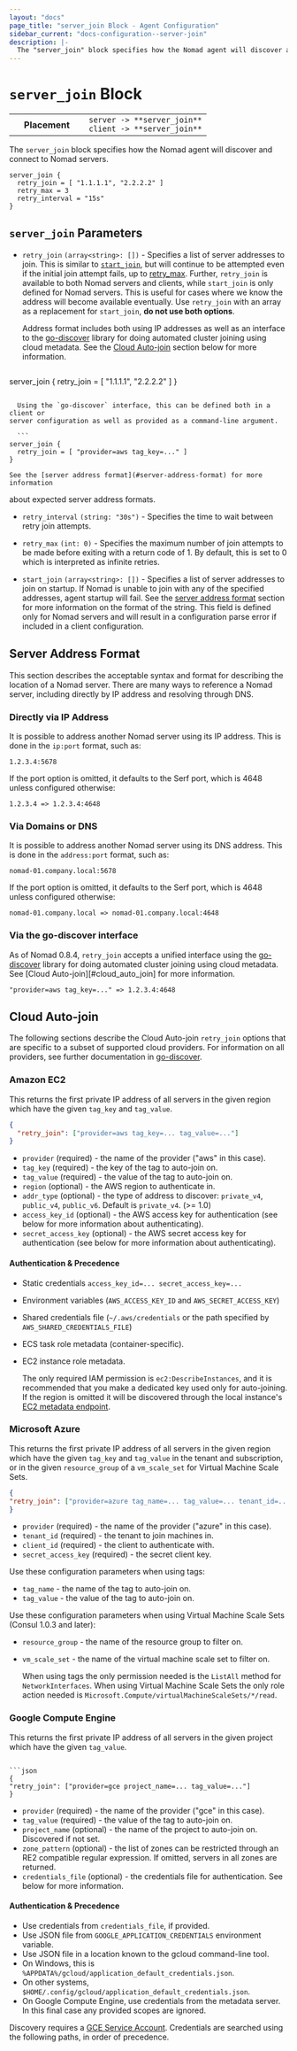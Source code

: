 ```yaml
---
layout: "docs"
page_title: "server_join Block - Agent Configuration"
sidebar_current: "docs-configuration--server-join"
description: |-
  The "server_join" block specifies how the Nomad agent will discover and connect to Nomad servers.
---
```


# `server_join` Block

<table class="table table-bordered table-striped">
  <tr>
    <th width="120">Placement</th>
    <td>
      <code>server -> **server_join**</code>
      <br>
      <code>client -> **server_join**</code>
    </td>
  </tr>
</table>

The `server_join` block specifies how the Nomad agent will discover and connect
to Nomad servers.

```hcl
server_join {
  retry_join = [ "1.1.1.1", "2.2.2.2" ]
  retry_max = 3
  retry_interval = "15s"
}
```

## `server_join` Parameters

-   `retry_join` `(array<string>: [])` - Specifies a list of server addresses to
  join. This is similar to [`start_join`](#start_join), but will continue to
  be attempted even if the initial join attempt fails, up to
  [retry_max](#retry_max). Further, `retry_join` is available to
  both Nomad servers and clients, while `start_join` is only defined for Nomad
  servers.  This is useful for cases where we know the address will become
  available eventually.  Use `retry_join` with an array as a replacement for
  `start_join`, **do not use both options**.

    Address format includes both using IP addresses as well as an interface to the
  [go-discover](https://github.com/hashicorp/go-discover) library for doing
  automated cluster joining using cloud metadata. See the [Cloud Auto-join](#cloud-auto-join) 
  section below for more information.

    ```
  server_join {
    retry_join = [ "1.1.1.1", "2.2.2.2" ]
  }
  ```

    Using the `go-discover` interface, this can be defined both in a client or
  server configuration as well as provided as a command-line argument.

    ```
  server_join {
    retry_join = [ "provider=aws tag_key=..." ]
  }
  ```

    See the [server address format](#server-address-format) for more information
  about expected server address formats.

- `retry_interval` `(string: "30s")` - Specifies the time to wait between retry
  join attempts.

- `retry_max` `(int: 0)` - Specifies the maximum number of join attempts to be
  made before exiting with a return code of 1. By default, this is set to 0
  which is interpreted as infinite retries.

- `start_join` `(array<string>: [])` - Specifies a list of server addresses to
  join on startup. If Nomad is unable to join with any of the specified
  addresses, agent startup will fail. See the
  [server address format](#server-address-format) section for more information
  on the format of the string. This field is defined only for Nomad servers and
  will result in a configuration parse error if included in a client
  configuration.

## Server Address Format

This section describes the acceptable syntax and format for describing the
location of a Nomad server. There are many ways to reference a Nomad server,
including directly by IP address and resolving through DNS.

### Directly via IP Address

It is possible to address another Nomad server using its IP address. This is
done in the `ip:port` format, such as:

```
1.2.3.4:5678
```

If the port option is omitted, it defaults to the Serf port, which is 4648
unless configured otherwise:

```
1.2.3.4 => 1.2.3.4:4648
```

### Via Domains or DNS

It is possible to address another Nomad server using its DNS address. This is
done in the `address:port` format, such as:

```
nomad-01.company.local:5678
```

If the port option is omitted, it defaults to the Serf port, which is 4648
unless configured otherwise:

```
nomad-01.company.local => nomad-01.company.local:4648
```

### Via the go-discover interface

As of Nomad 0.8.4, `retry_join` accepts a unified interface using the
[go-discover](https://github.com/hashicorp/go-discover) library for doing
automated cluster joining using cloud metadata. See [Cloud
Auto-join][#cloud_auto_join] for more information.

```
"provider=aws tag_key=..." => 1.2.3.4:4648
```

## Cloud Auto-join

The following sections describe the Cloud Auto-join `retry_join` options that are specific 
to a subset of supported cloud providers. For information on all providers, see further 
documentation in [go-discover](https://github.com/hashicorp/go-discover).

### Amazon EC2

This returns the first private IP address of all servers in the given
region which have the given `tag_key` and `tag_value`.


```json
{
  "retry_join": ["provider=aws tag_key=... tag_value=..."]
}
```

- `provider` (required) - the name of the provider ("aws" in this case).
- `tag_key` (required) - the key of the tag to auto-join on.
- `tag_value` (required) - the value of the tag to auto-join on.
- `region` (optional) - the AWS region to authenticate in.
- `addr_type` (optional) - the type of address to discover: `private_v4`, `public_v4`, `public_v6`. Default is `private_v4`. (>= 1.0)
- `access_key_id` (optional) - the AWS access key for authentication (see below for more information about authenticating).
- `secret_access_key` (optional) - the AWS secret access key for authentication (see below for more information about authenticating).

#### Authentication &amp; Precedence

- Static credentials `access_key_id=... secret_access_key=...`
- Environment variables (`AWS_ACCESS_KEY_ID` and `AWS_SECRET_ACCESS_KEY`)
- Shared credentials file (`~/.aws/credentials` or the path specified by `AWS_SHARED_CREDENTIALS_FILE`)
- ECS task role metadata (container-specific).
- EC2 instance role metadata.

  The only required IAM permission is `ec2:DescribeInstances`, and it is
  recommended that you make a dedicated key used only for auto-joining. If the
  region is omitted it will be discovered through the local instance's [EC2
  metadata
  endpoint](http://docs.aws.amazon.com/AWSEC2/latest/UserGuide/instance-identity-documents.html).

### Microsoft Azure

  This returns the first private IP address of all servers in the given region
  which have the given `tag_key` and `tag_value` in the tenant and subscription, or in
  the given `resource_group` of a `vm_scale_set` for Virtual Machine Scale Sets.


  ```json
{
  "retry_join": ["provider=azure tag_name=... tag_value=... tenant_id=... client_id=... subscription_id=... secret_access_key=..."]
}
```

- `provider` (required) - the name of the provider ("azure" in this case).
- `tenant_id` (required) - the tenant to join machines in.
- `client_id` (required) - the client to authenticate with.
- `secret_access_key` (required) - the secret client key.

Use these configuration parameters when using tags:
- `tag_name` - the name of the tag to auto-join on.
- `tag_value` - the value of the tag to auto-join on.

Use these configuration parameters when using Virtual Machine Scale Sets (Consul 1.0.3 and later):
- `resource_group` - the name of the resource group to filter on.
- `vm_scale_set` - the name of the virtual machine scale set to filter on.

    When using tags the only permission needed is the `ListAll` method for `NetworkInterfaces`. When using
    Virtual Machine Scale Sets the only role action needed is `Microsoft.Compute/virtualMachineScaleSets/*/read`.

### Google Compute Engine

This returns the first private IP address of all servers in the given
project which have the given `tag_value`.
```

```json
{
"retry_join": ["provider=gce project_name=... tag_value=..."]
}
```

- `provider` (required) - the name of the provider ("gce" in this case).
- `tag_value` (required) - the value of the tag to auto-join on.
- `project_name` (optional) - the name of the project to auto-join on. Discovered if not set.
- `zone_pattern` (optional) - the list of zones can be restricted through an RE2 compatible regular expression. If omitted, servers in all zones are returned.
- `credentials_file` (optional) - the credentials file for authentication. See below for more information.

#### Authentication &amp; Precedence

- Use credentials from `credentials_file`, if provided.
- Use JSON file from `GOOGLE_APPLICATION_CREDENTIALS` environment variable.
- Use JSON file in a location known to the gcloud command-line tool.
- On Windows, this is `%APPDATA%/gcloud/application_default_credentials.json`.
- On other systems, `$HOME/.config/gcloud/application_default_credentials.json`.
- On Google Compute Engine, use credentials from the metadata
server. In this final case any provided scopes are ignored.

Discovery requires a [GCE Service
Account](https://cloud.google.com/compute/docs/access/service-accounts).
Credentials are searched using the following paths, in order of precedence.

